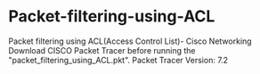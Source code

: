 # Packet-filtering-using-ACL
Packet filtering using ACL(Access Control List)- Cisco Networking 
Download CISCO Packet Tracer before running the "packet_filtering_using_ACL.pkt". Packet Tracer Version: 7.2
